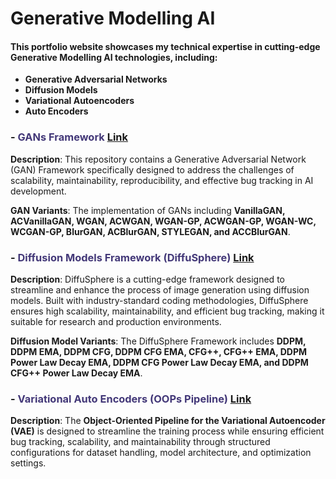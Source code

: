 # Generative Modelling AI

#### This portfolio website showcases my technical expertise in cutting-edge Generative Modelling AI technologies, including:

- **Generative Adversarial Networks**
- **Diffusion Models**
- **Variational Autoencoders**
- **Auto Encoders**

###  - <span style="color:#433878">GANs Framework</span> [Link](https://github.com/Karthi-DStech/Generative-Adversarial-Networks-Framework)

  **Description**: This repository contains a Generative Adversarial Network (GAN) Framework specifically designed to address the challenges of scalability, maintainability, reproducibility, and effective bug tracking in AI development.

   **GAN Variants**: The implementation of GANs including **VanillaGAN, ACVanillaGAN, WGAN, ACWGAN, WGAN-GP, ACWGAN-GP, WGAN-WC, WCGAN-GP, BlurGAN, ACBlurGAN, STYLEGAN, and ACCBlurGAN**.

###  - <span style="color:#433878">Diffusion Models Framework (DiffuSphere)</span> [Link](https://github.com/Karthi-DStech/DiffuSphere-Object-Oriented-Framework-)

 **Description**: DiffuSphere is a cutting-edge framework designed to streamline and enhance the process of image generation using diffusion models. Built with industry-standard coding methodologies, DiffuSphere ensures high scalability, maintainability, and efficient bug tracking, making it suitable for research and production environments.

 **Diffusion Model Variants**: The DiffuSphere Framework includes **DDPM, DDPM EMA, DDPM CFG, DDPM CFG EMA, CFG++, CFG++ EMA, DDPM Power Law Decay EMA, DDPM CFG Power Law Decay EMA, and DDPM CFG++ Power Law Decay EMA**. 

###  - <span style="color:#433878">Variational Auto Encoders (OOPs Pipeline)</span> [Link](https://github.com/Karthi-DStech/Variational-AutoEncoders-for-Biomaterial-Discovery)

 **Description**: The **Object-Oriented Pipeline for the Variational Autoencoder (VAE)** is designed to streamline the training process while ensuring efficient bug tracking, scalability, and maintainability through structured configurations for dataset handling, model architecture, and optimization settings.
